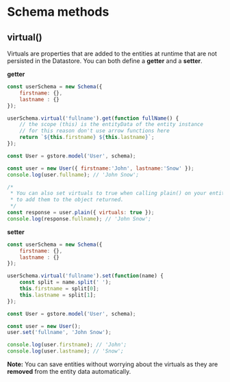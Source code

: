 # Schema methods

## virtual()

Virtuals are properties that are added to the entities at runtime that are not persisted in the Datastore. You can both define a **getter** and a **setter**.

**getter**

```js
const userSchema = new Schema({
    firstname: {},
    lastname : {}
});

userSchema.virtual('fullname').get(function fullName() {
    // the scope (this) is the entityData of the entity instance
    // for this reason don't use arrow functions here
    return `${this.firstname} ${this.lastname}`;
});

const User = gstore.model('User', schema);

const user = new User({ firstname:'John', lastname:'Snow' });
console.log(user.fullname); // 'John Snow';

/*
 * You can also set virtuals to true when calling plain() on your entity
 * to add them to the object returned.
 */
const response = user.plain({ virtuals: true });
console.log(response.fullname); // 'John Snow';
```

**setter**

```js
const userSchema = new Schema({
    firstname: {},
    lastname : {}
});

userSchema.virtual('fullname').set(function(name) {
    const split = name.split(' ');
    this.firstname = split[0];
    this.lastname = split[1];
});

const User = gstore.model('User', schema);

const user = new User();
user.set('fullname', 'John Snow');

console.log(user.firstname); // 'John';
console.log(user.lastname); // 'Snow';
```

**Note:** You can save entities without worrying about the virtuals as they are **removed** from the entity data automatically.



